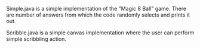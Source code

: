 Simple.java is a simple implementation of the "Magic 8 Ball" game. There are number of answers from which the code randomly selects and prints it out.

Scribble.java is a simple canvas implementation where the user can perform simple scribbling action.
